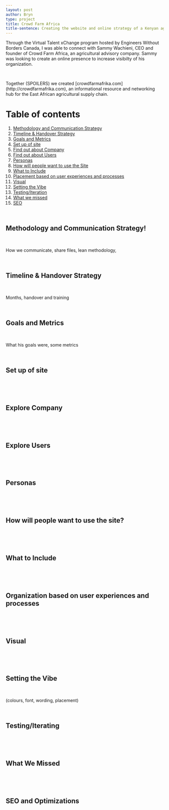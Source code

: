 ```yaml
---
layout: post
author: Bryn
type: project
title: Crowd Farm Africa
title-sentence: Creating the website and online strategy of a Kenyan agricultural startup
---
```


Through the Virtual Talent xChange program hosted by Engineers Without Borders Canada, I was able to connect with Sammy Wachieni, CEO and founder of Crowd Farm Africa, an agricultural advisory company. Sammy was looking to create an online presence to increase visibilty of his organization.
<p>&nbsp;</p>
Together (SPOILERS) we created [crowdfarmafrika.com](http://crowdfarmafrika.com), an informational resource and networking hub for the East African agricultural supply chain.


# Table of contents
1. [Methodology and Communication Strategy](#)
2. [Timeline & Handover Strategy](#)
3. [Goals and Metrics](#)
4. [Set up of site](#)
5. [Find out about Company](#)
6. [Find out about Users](#)
7. [Personas](#)
8. [How will people want to use the Site](#)
9. [What to Include](#)
10. [Placement based on user experiences and processes](#)
11. [Visual](#)
12. [Setting the Vibe](#)
13. [Testing/Iteration](#)
14. [What we missed](#)
15. [SEO](#15)


<p>&nbsp;</p>

<h2>Methodology and Communication Strategy!</h2>

<p>&nbsp;</p>
How we communicate, share files, lean methodology, 
<p>&nbsp;</p>

<h2>Timeline & Handover Strategy</h2>

<p>&nbsp;</p>
Months, handover and training
<p>&nbsp;</p>

<h2>Goals and Metrics
</h2>

<p>&nbsp;</p>
What his goals were, some metrics
<p>&nbsp;</p>

<h2>Set up of site</h2>

<p>&nbsp;</p>
<p>&nbsp;</p>

<h2>Explore Company</h2>

<p>&nbsp;</p>
<p>&nbsp;</p>

<h2>Explore Users</h2>

<p>&nbsp;</p>
<p>&nbsp;</p>

<h2>Personas</h2>

<p>&nbsp;</p>
<p>&nbsp;</p>

<h2>How will people want to use the site?</h2>

<p>&nbsp;</p>
<p>&nbsp;</p>

<h2>What to Include</h2>

<p>&nbsp;</p>
<p>&nbsp;</p>

<h2>Organization based on user experiences and processes</h2>

<p>&nbsp;</p>
<p>&nbsp;</p>

<h2>Visual</h2>

<p>&nbsp;</p>
<p>&nbsp;</p>

<h2>Setting the Vibe</h2>

<p>&nbsp;</p>
 (colours, font, wording, placement)
<p>&nbsp;</p>

<h2>Testing/Iterating</h2>

<p>&nbsp;</p>
<p>&nbsp;</p>

<h2>What We Missed</h2>

<p>&nbsp;</p>
<p>&nbsp;</p>

<h2>SEO and Optimizations <a name="15"></a></h2>

<p>&nbsp;</p>
